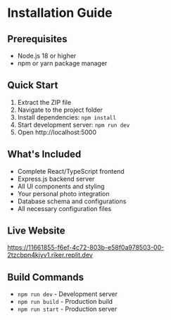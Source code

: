 # Installation Guide

## Prerequisites
- Node.js 18 or higher
- npm or yarn package manager

## Quick Start
1. Extract the ZIP file
2. Navigate to the project folder
3. Install dependencies: `npm install`
4. Start development server: `npm run dev`
5. Open http://localhost:5000

## What's Included
- Complete React/TypeScript frontend
- Express.js backend server
- All UI components and styling
- Your personal photo integration
- Database schema and configurations
- All necessary configuration files

## Live Website
https://11661855-f6ef-4c72-803b-e58f0a978503-00-2tzcbpn4kjyv1.riker.replit.dev

## Build Commands
- `npm run dev` - Development server
- `npm run build` - Production build
- `npm run start` - Production server